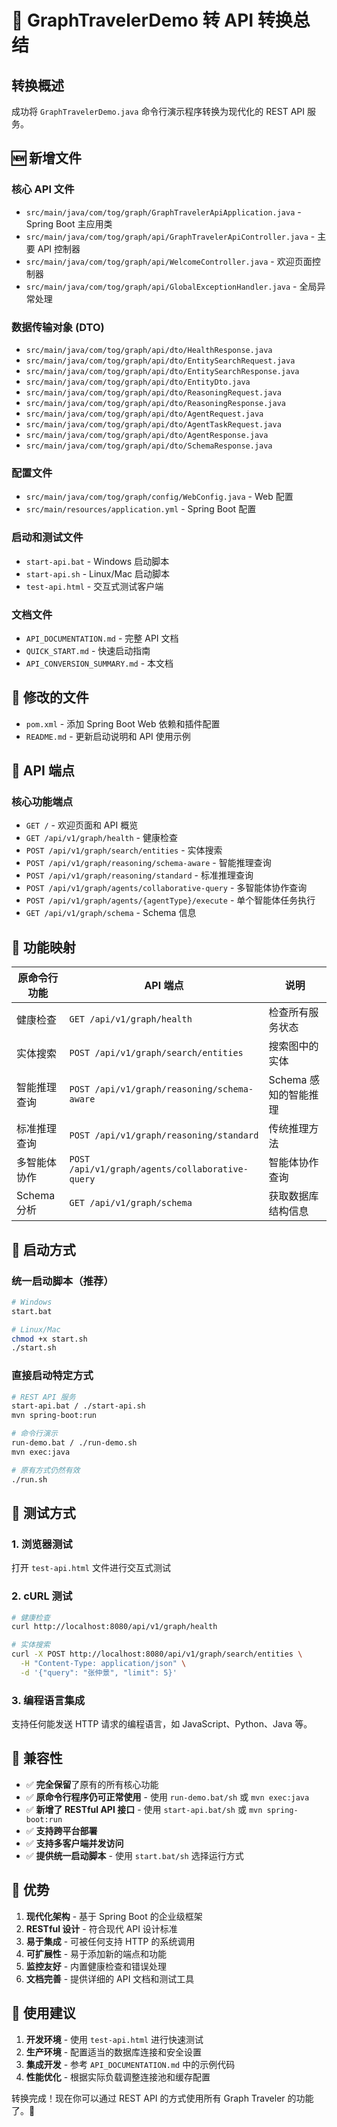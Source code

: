 # 🔄 GraphTravelerDemo 转 API 转换总结

## 转换概述

成功将 `GraphTravelerDemo.java` 命令行演示程序转换为现代化的 REST API 服务。

## 🆕 新增文件

### 核心 API 文件
- `src/main/java/com/tog/graph/GraphTravelerApiApplication.java` - Spring Boot 主应用类
- `src/main/java/com/tog/graph/api/GraphTravelerApiController.java` - 主要 API 控制器
- `src/main/java/com/tog/graph/api/WelcomeController.java` - 欢迎页面控制器
- `src/main/java/com/tog/graph/api/GlobalExceptionHandler.java` - 全局异常处理

### 数据传输对象 (DTO)
- `src/main/java/com/tog/graph/api/dto/HealthResponse.java`
- `src/main/java/com/tog/graph/api/dto/EntitySearchRequest.java`
- `src/main/java/com/tog/graph/api/dto/EntitySearchResponse.java`
- `src/main/java/com/tog/graph/api/dto/EntityDto.java`
- `src/main/java/com/tog/graph/api/dto/ReasoningRequest.java`
- `src/main/java/com/tog/graph/api/dto/ReasoningResponse.java`
- `src/main/java/com/tog/graph/api/dto/AgentRequest.java`
- `src/main/java/com/tog/graph/api/dto/AgentTaskRequest.java`
- `src/main/java/com/tog/graph/api/dto/AgentResponse.java`
- `src/main/java/com/tog/graph/api/dto/SchemaResponse.java`

### 配置文件
- `src/main/java/com/tog/graph/config/WebConfig.java` - Web 配置
- `src/main/resources/application.yml` - Spring Boot 配置

### 启动和测试文件
- `start-api.bat` - Windows 启动脚本
- `start-api.sh` - Linux/Mac 启动脚本
- `test-api.html` - 交互式测试客户端

### 文档文件
- `API_DOCUMENTATION.md` - 完整 API 文档
- `QUICK_START.md` - 快速启动指南
- `API_CONVERSION_SUMMARY.md` - 本文档

## 🔧 修改的文件

- `pom.xml` - 添加 Spring Boot Web 依赖和插件配置
- `README.md` - 更新启动说明和 API 使用示例

## 📡 API 端点

### 核心功能端点
- `GET /` - 欢迎页面和 API 概览
- `GET /api/v1/graph/health` - 健康检查
- `POST /api/v1/graph/search/entities` - 实体搜索
- `POST /api/v1/graph/reasoning/schema-aware` - 智能推理查询
- `POST /api/v1/graph/reasoning/standard` - 标准推理查询
- `POST /api/v1/graph/agents/collaborative-query` - 多智能体协作查询
- `POST /api/v1/graph/agents/{agentType}/execute` - 单个智能体任务执行
- `GET /api/v1/graph/schema` - Schema 信息

## 🎯 功能映射

| 原命令行功能 | API 端点 | 说明 |
|-------------|----------|------|
| 健康检查 | `GET /api/v1/graph/health` | 检查所有服务状态 |
| 实体搜索 | `POST /api/v1/graph/search/entities` | 搜索图中的实体 |
| 智能推理查询 | `POST /api/v1/graph/reasoning/schema-aware` | Schema 感知的智能推理 |
| 标准推理查询 | `POST /api/v1/graph/reasoning/standard` | 传统推理方法 |
| 多智能体协作 | `POST /api/v1/graph/agents/collaborative-query` | 智能体协作查询 |
| Schema 分析 | `GET /api/v1/graph/schema` | 获取数据库结构信息 |

## 🚀 启动方式

### 统一启动脚本（推荐）
```bash
# Windows
start.bat

# Linux/Mac
chmod +x start.sh
./start.sh
```

### 直接启动特定方式
```bash
# REST API 服务
start-api.bat / ./start-api.sh
mvn spring-boot:run

# 命令行演示
run-demo.bat / ./run-demo.sh
mvn exec:java

# 原有方式仍然有效
./run.sh
```

## 🧪 测试方式

### 1. 浏览器测试
打开 `test-api.html` 文件进行交互式测试

### 2. cURL 测试
```bash
# 健康检查
curl http://localhost:8080/api/v1/graph/health

# 实体搜索
curl -X POST http://localhost:8080/api/v1/graph/search/entities \
  -H "Content-Type: application/json" \
  -d '{"query": "张仲景", "limit": 5}'
```

### 3. 编程语言集成
支持任何能发送 HTTP 请求的编程语言，如 JavaScript、Python、Java 等。

## 🔄 兼容性

- ✅ **完全保留**了原有的所有核心功能
- ✅ **原命令行程序仍可正常使用** - 使用 `run-demo.bat/sh` 或 `mvn exec:java`
- ✅ **新增了 RESTful API 接口** - 使用 `start-api.bat/sh` 或 `mvn spring-boot:run`
- ✅ **支持跨平台部署**
- ✅ **支持多客户端并发访问**
- ✅ **提供统一启动脚本** - 使用 `start.bat/sh` 选择运行方式

## 🎉 优势

1. **现代化架构** - 基于 Spring Boot 的企业级框架
2. **RESTful 设计** - 符合现代 API 设计标准
3. **易于集成** - 可被任何支持 HTTP 的系统调用
4. **可扩展性** - 易于添加新的端点和功能
5. **监控友好** - 内置健康检查和错误处理
6. **文档完善** - 提供详细的 API 文档和测试工具

## 📝 使用建议

1. **开发环境** - 使用 `test-api.html` 进行快速测试
2. **生产环境** - 配置适当的数据库连接和安全设置
3. **集成开发** - 参考 `API_DOCUMENTATION.md` 中的示例代码
4. **性能优化** - 根据实际负载调整连接池和缓存配置

转换完成！现在你可以通过 REST API 的方式使用所有 Graph Traveler 的功能了。🎊